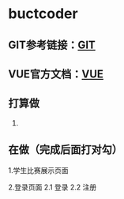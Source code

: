 # buctcoder

## GIT参考链接：[GIT](https://blog.csdn.net/bjbz_cxy/article/details/116703787)

## VUE官方文档：[VUE](https://cn.vuejs.org/)

## 打算做

1.

## 在做（完成后面打对勾）

1.学生比赛展示页面

2.登录页面
  2.1 登录
  2.2 注册
